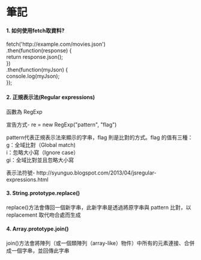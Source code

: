 <h1><b>筆記</b></h1>

<h4><b>1. 如何使用fetch取資料?</b></h4>
<p>fetch('http://example.com/movies.json')<br>
  .then(function(response) {<br>
    return response.json();<br>
  })<br>
  .then(function(myJson) {<br>
    console.log(myJson);<br>
  });</p>
  
<h4><b>2. 正規表示法(Regular expressions)</b></h4>
<p>函數為 RegExp</p>
<p>宣告方式- re = new RegExp("pattern", "flag")</p>
<p>pattern代表正規表示法來顯示的字串，flag 則是比對的方式。flag 的值有三種：<br> 
g：全域比對（Global match)<br>
i：忽略大小寫（Ignore case）<br>
gi：全域比對並且忽略大小寫</p>
<p>表示法符號- http://syunguo.blogspot.com/2013/04/jsregular-expressions.html</p>

<h4><b>3. String.prototype.replace()</b></h4>
<p>replace()方法會傳回一個新字串，此新字串是透過將原字串與 pattern 比對，以 replacement 取代吻合處而生成</p>

<h4><b>4. Array.prototype.join()</b></h4>
<p>join()方法會將陣列（或一個類陣列（array-like）物件）中所有的元素連接、合併成一個字串，並回傳此字串</p>
